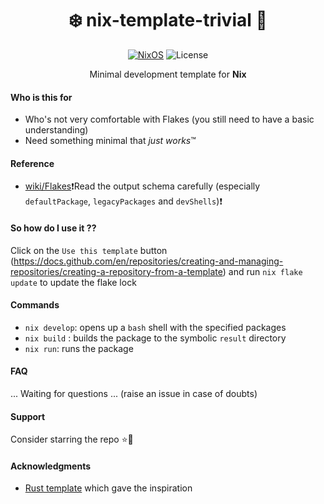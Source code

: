 <div align=center>

# ❄️ nix-template-trivial 🚀

 [![NixOS](https://img.shields.io/badge/Flakes-Nix-informational.svg?logo=nixos&style=for-the-badge)](https://nixos.org) ![License](https://img.shields.io/github/license/mordragt/nix-templates?style=for-the-badge) 

Minimal development template for **Nix**

</div>

#### Who is this for

- Who's not very comfortable with Flakes (you still need to have a basic understanding)
- Need something minimal that *just works*™

#### Reference

- [wiki/Flakes](https://nixos.wiki/wiki/Flakes)❗Read the output schema carefully (especially `defaultPackage`, `legacyPackages` and `devShells`)❗

#### So how do I use it ??

Click on the `Use this template` button (https://docs.github.com/en/repositories/creating-and-managing-repositories/creating-a-repository-from-a-template)
and run `nix flake update` to update the flake lock

#### Commands

- `nix develop`: opens up a `bash` shell with the specified packages
- `nix build` : builds the package to the symbolic `result` directory
- `nix run`: runs the package

#### FAQ

... Waiting for questions ... (raise an issue in case of doubts)

#### Support

Consider starring the repo ⭐🚀

#### Acknowledgments

- [Rust template](https://github.com/helium18/template-nix) which gave the inspiration